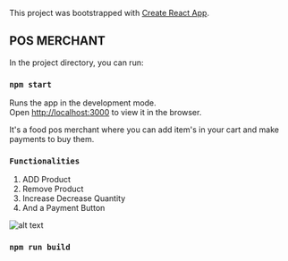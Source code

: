 This project was bootstrapped with [Create React App](https://github.com/facebook/create-react-app).

## POS MERCHANT

In the project directory, you can run:

### `npm start`

Runs the app in the development mode.<br />
Open [http://localhost:3000](http://localhost:3000) to view it in the browser.

It's a food pos merchant where you can add item's in your cart and make payments to buy them.


### `Functionalities`


1. ADD Product
2. Remove Product
3. Increase Decrease Quantity
4. And a Payment Button

![alt text](https://drive.google.com/file/d/18zg7-aSiNY3pCoF88an7L5QvVA-f05U_/view?usp=sharing)
### `npm run build`

